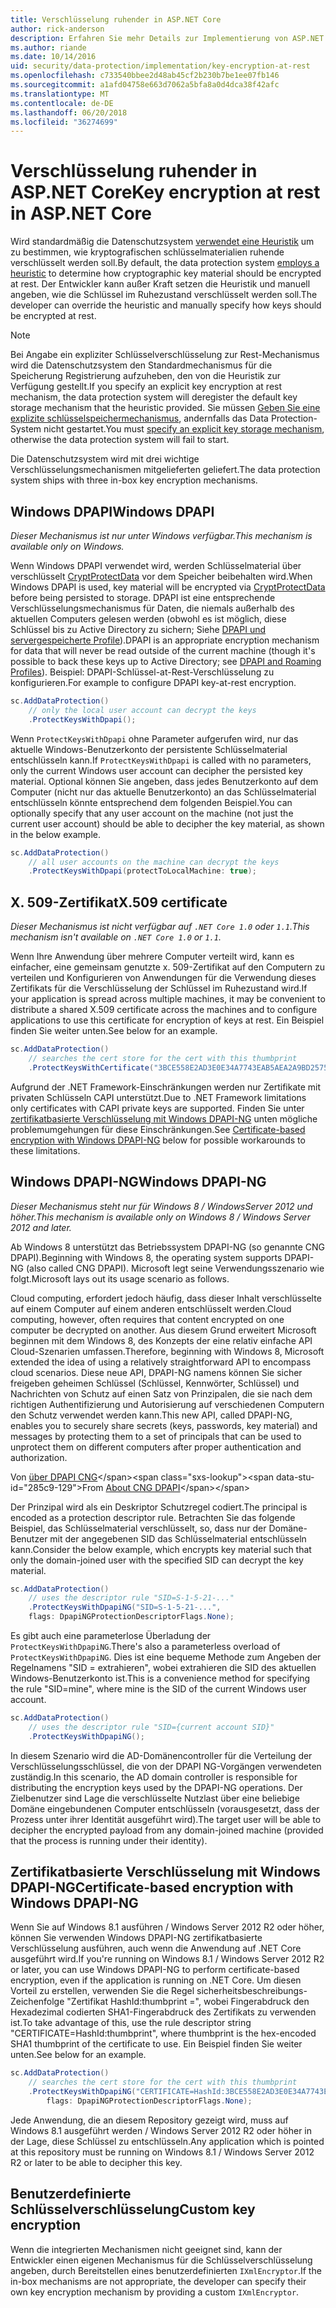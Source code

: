 ```yaml
---
title: Verschlüsselung ruhender in ASP.NET Core
author: rick-anderson
description: Erfahren Sie mehr Details zur Implementierung von ASP.NET Core-Datenschutz-Verschlüsselung im Ruhezustand.
ms.author: riande
ms.date: 10/14/2016
uid: security/data-protection/implementation/key-encryption-at-rest
ms.openlocfilehash: c733540bbee2d48ab45cf2b230b7be1ee07fb146
ms.sourcegitcommit: a1afd04758e663d7062a5bfa8a0d4dca38f42afc
ms.translationtype: MT
ms.contentlocale: de-DE
ms.lasthandoff: 06/20/2018
ms.locfileid: "36274699"
---
```

# <a name="key-encryption-at-rest-in-aspnet-core"></a><span data-ttu-id="285c9-103">Verschlüsselung ruhender in ASP.NET Core</span><span class="sxs-lookup"><span data-stu-id="285c9-103">Key encryption at rest in ASP.NET Core</span></span>

<a name="data-protection-implementation-key-encryption-at-rest"></a>

<span data-ttu-id="285c9-104">Wird standardmäßig die Datenschutzsystem [verwendet eine Heuristik](xref:security/data-protection/configuration/default-settings) um zu bestimmen, wie kryptografischen schlüsselmaterialien ruhende verschlüsselt werden soll.</span><span class="sxs-lookup"><span data-stu-id="285c9-104">By default, the data protection system [employs a heuristic](xref:security/data-protection/configuration/default-settings) to determine how cryptographic key material should be encrypted at rest.</span></span> <span data-ttu-id="285c9-105">Der Entwickler kann außer Kraft setzen die Heuristik und manuell angeben, wie die Schlüssel im Ruhezustand verschlüsselt werden soll.</span><span class="sxs-lookup"><span data-stu-id="285c9-105">The developer can override the heuristic and manually specify how keys should be encrypted at rest.</span></span>

> [!NOTE]
> <span data-ttu-id="285c9-106">Bei Angabe ein expliziter Schlüsselverschlüsselung zur Rest-Mechanismus wird die Datenschutzsystem den Standardmechanismus für die Speicherung Registrierung aufzuheben, den von die Heuristik zur Verfügung gestellt.</span><span class="sxs-lookup"><span data-stu-id="285c9-106">If you specify an explicit key encryption at rest mechanism, the data protection system will deregister the default key storage mechanism that the heuristic provided.</span></span> <span data-ttu-id="285c9-107">Sie müssen [Geben Sie eine explizite schlüsselspeichermechanismus](xref:security/data-protection/implementation/key-storage-providers#data-protection-implementation-key-storage-providers), andernfalls das Data Protection-System nicht gestartet.</span><span class="sxs-lookup"><span data-stu-id="285c9-107">You must [specify an explicit key storage mechanism](xref:security/data-protection/implementation/key-storage-providers#data-protection-implementation-key-storage-providers), otherwise the data protection system will fail to start.</span></span>

<a name="data-protection-implementation-key-encryption-at-rest-providers"></a>

<span data-ttu-id="285c9-108">Die Datenschutzsystem wird mit drei wichtige Verschlüsselungsmechanismen mitgelieferten geliefert.</span><span class="sxs-lookup"><span data-stu-id="285c9-108">The data protection system ships with three in-box key encryption mechanisms.</span></span>

## <a name="windows-dpapi"></a><span data-ttu-id="285c9-109">Windows DPAPI</span><span class="sxs-lookup"><span data-stu-id="285c9-109">Windows DPAPI</span></span>

<span data-ttu-id="285c9-110">*Dieser Mechanismus ist nur unter Windows verfügbar.*</span><span class="sxs-lookup"><span data-stu-id="285c9-110">*This mechanism is available only on Windows.*</span></span>

<span data-ttu-id="285c9-111">Wenn Windows DPAPI verwendet wird, werden Schlüsselmaterial über verschlüsselt [CryptProtectData](https://msdn.microsoft.com/library/windows/desktop/aa380261(v=vs.85).aspx) vor dem Speicher beibehalten wird.</span><span class="sxs-lookup"><span data-stu-id="285c9-111">When Windows DPAPI is used, key material will be encrypted via [CryptProtectData](https://msdn.microsoft.com/library/windows/desktop/aa380261(v=vs.85).aspx) before being persisted to storage.</span></span> <span data-ttu-id="285c9-112">DPAPI ist eine entsprechende Verschlüsselungsmechanismus für Daten, die niemals außerhalb des aktuellen Computers gelesen werden (obwohl es ist möglich, diese Schlüssel bis zu Active Directory zu sichern; Siehe [DPAPI und servergespeicherte Profile](https://support.microsoft.com/kb/309408/#6)).</span><span class="sxs-lookup"><span data-stu-id="285c9-112">DPAPI is an appropriate encryption mechanism for data that will never be read outside of the current machine (though it's possible to back these keys up to Active Directory; see [DPAPI and Roaming Profiles](https://support.microsoft.com/kb/309408/#6)).</span></span> <span data-ttu-id="285c9-113">Beispiel: DPAPI-Schlüssel-at-Rest-Verschlüsselung zu konfigurieren.</span><span class="sxs-lookup"><span data-stu-id="285c9-113">For example to configure DPAPI key-at-rest encryption.</span></span>

```csharp
sc.AddDataProtection()
    // only the local user account can decrypt the keys
    .ProtectKeysWithDpapi();
```

<span data-ttu-id="285c9-114">Wenn `ProtectKeysWithDpapi` ohne Parameter aufgerufen wird, nur das aktuelle Windows-Benutzerkonto der persistente Schlüsselmaterial entschlüsseln kann.</span><span class="sxs-lookup"><span data-stu-id="285c9-114">If `ProtectKeysWithDpapi` is called with no parameters, only the current Windows user account can decipher the persisted key material.</span></span> <span data-ttu-id="285c9-115">Optional können Sie angeben, dass jedes Benutzerkonto auf dem Computer (nicht nur das aktuelle Benutzerkonto) an das Schlüsselmaterial entschlüsseln könnte entsprechend dem folgenden Beispiel.</span><span class="sxs-lookup"><span data-stu-id="285c9-115">You can optionally specify that any user account on the machine (not just the current user account) should be able to decipher the key material, as shown in the below example.</span></span>

```csharp
sc.AddDataProtection()
    // all user accounts on the machine can decrypt the keys
    .ProtectKeysWithDpapi(protectToLocalMachine: true);
```

## <a name="x509-certificate"></a><span data-ttu-id="285c9-116">X. 509-Zertifikat</span><span class="sxs-lookup"><span data-stu-id="285c9-116">X.509 certificate</span></span>

<span data-ttu-id="285c9-117">*Dieser Mechanismus ist nicht verfügbar auf `.NET Core 1.0` oder `1.1`.*</span><span class="sxs-lookup"><span data-stu-id="285c9-117">*This mechanism isn't available on `.NET Core 1.0` or `1.1`.*</span></span>

<span data-ttu-id="285c9-118">Wenn Ihre Anwendung über mehrere Computer verteilt wird, kann es einfacher, eine gemeinsam genutzte x. 509-Zertifikat auf den Computern zu verteilen und Konfigurieren von Anwendungen für die Verwendung dieses Zertifikats für die Verschlüsselung der Schlüssel im Ruhezustand wird.</span><span class="sxs-lookup"><span data-stu-id="285c9-118">If your application is spread across multiple machines, it may be convenient to distribute a shared X.509 certificate across the machines and to configure applications to use this certificate for encryption of keys at rest.</span></span> <span data-ttu-id="285c9-119">Ein Beispiel finden Sie weiter unten.</span><span class="sxs-lookup"><span data-stu-id="285c9-119">See below for an example.</span></span>

```csharp
sc.AddDataProtection()
    // searches the cert store for the cert with this thumbprint
    .ProtectKeysWithCertificate("3BCE558E2AD3E0E34A7743EAB5AEA2A9BD2575A0");
```

<span data-ttu-id="285c9-120">Aufgrund der .NET Framework-Einschränkungen werden nur Zertifikate mit privaten Schlüsseln CAPI unterstützt.</span><span class="sxs-lookup"><span data-stu-id="285c9-120">Due to .NET Framework limitations only certificates with CAPI private keys are supported.</span></span> <span data-ttu-id="285c9-121">Finden Sie unter [zertifikatbasierte Verschlüsselung mit Windows DPAPI-NG](#data-protection-implementation-key-encryption-at-rest-dpapi-ng) unten mögliche problemumgehungen für diese Einschränkungen.</span><span class="sxs-lookup"><span data-stu-id="285c9-121">See [Certificate-based encryption with Windows DPAPI-NG](#data-protection-implementation-key-encryption-at-rest-dpapi-ng) below for possible workarounds to these limitations.</span></span>

<a name="data-protection-implementation-key-encryption-at-rest-dpapi-ng"></a>

## <a name="windows-dpapi-ng"></a><span data-ttu-id="285c9-122">Windows DPAPI-NG</span><span class="sxs-lookup"><span data-stu-id="285c9-122">Windows DPAPI-NG</span></span>

<span data-ttu-id="285c9-123">*Dieser Mechanismus steht nur für Windows 8 / WindowsServer 2012 und höher.*</span><span class="sxs-lookup"><span data-stu-id="285c9-123">*This mechanism is available only on Windows 8 / Windows Server 2012 and later.*</span></span>

<span data-ttu-id="285c9-124">Ab Windows 8 unterstützt das Betriebssystem DPAPI-NG (so genannte CNG DPAPI).</span><span class="sxs-lookup"><span data-stu-id="285c9-124">Beginning with Windows 8, the operating system supports DPAPI-NG (also called CNG DPAPI).</span></span> <span data-ttu-id="285c9-125">Microsoft legt seine Verwendungsszenario wie folgt.</span><span class="sxs-lookup"><span data-stu-id="285c9-125">Microsoft lays out its usage scenario as follows.</span></span>

   <span data-ttu-id="285c9-126">Cloud computing, erfordert jedoch häufig, dass dieser Inhalt verschlüsselte auf einem Computer auf einem anderen entschlüsselt werden.</span><span class="sxs-lookup"><span data-stu-id="285c9-126">Cloud computing, however, often requires that content encrypted on one computer be decrypted on another.</span></span> <span data-ttu-id="285c9-127">Aus diesem Grund erweitert Microsoft beginnen mit dem Windows 8, des Konzepts der eine relativ einfache API Cloud-Szenarien umfassen.</span><span class="sxs-lookup"><span data-stu-id="285c9-127">Therefore, beginning with Windows 8, Microsoft extended the idea of using a relatively straightforward API to encompass cloud scenarios.</span></span> <span data-ttu-id="285c9-128">Diese neue API, DPAPI-NG namens können Sie sicher freigeben geheimen Schlüssel (Schlüssel, Kennwörter, Schlüssel) und Nachrichten von Schutz auf einen Satz von Prinzipalen, die sie nach dem richtigen Authentifizierung und Autorisierung auf verschiedenen Computern den Schutz verwendet werden kann.</span><span class="sxs-lookup"><span data-stu-id="285c9-128">This new API, called DPAPI-NG, enables you to securely share secrets (keys, passwords, key material) and messages by protecting them to a set of principals that can be used to unprotect them on different computers after proper authentication and authorization.</span></span>

   <span data-ttu-id="285c9-129">Von [über DPAPI CNG](https://msdn.microsoft.com/library/windows/desktop/hh706794(v=vs.85).aspx)</span><span class="sxs-lookup"><span data-stu-id="285c9-129">From [About CNG DPAPI](https://msdn.microsoft.com/library/windows/desktop/hh706794(v=vs.85).aspx)</span></span>

<span data-ttu-id="285c9-130">Der Prinzipal wird als ein Deskriptor Schutzregel codiert.</span><span class="sxs-lookup"><span data-stu-id="285c9-130">The principal is encoded as a protection descriptor rule.</span></span> <span data-ttu-id="285c9-131">Betrachten Sie das folgende Beispiel, das Schlüsselmaterial verschlüsselt, so, dass nur der Domäne-Benutzer mit der angegebenen SID das Schlüsselmaterial entschlüsseln kann.</span><span class="sxs-lookup"><span data-stu-id="285c9-131">Consider the below example, which encrypts key material such that only the domain-joined user with the specified SID can decrypt the key material.</span></span>

```csharp
sc.AddDataProtection()
    // uses the descriptor rule "SID=S-1-5-21-..."
    .ProtectKeysWithDpapiNG("SID=S-1-5-21-...",
    flags: DpapiNGProtectionDescriptorFlags.None);
```

<span data-ttu-id="285c9-132">Es gibt auch eine parameterlose Überladung der `ProtectKeysWithDpapiNG`.</span><span class="sxs-lookup"><span data-stu-id="285c9-132">There's also a parameterless overload of `ProtectKeysWithDpapiNG`.</span></span> <span data-ttu-id="285c9-133">Dies ist eine bequeme Methode zum Angeben der Regelnamens "SID = extrahieren", wobei extrahieren die SID des aktuellen Windows-Benutzerkonto ist.</span><span class="sxs-lookup"><span data-stu-id="285c9-133">This is a convenience method for specifying the rule "SID=mine", where mine is the SID of the current Windows user account.</span></span>

```csharp
sc.AddDataProtection()
    // uses the descriptor rule "SID={current account SID}"
    .ProtectKeysWithDpapiNG();
```

<span data-ttu-id="285c9-134">In diesem Szenario wird die AD-Domänencontroller für die Verteilung der Verschlüsselungsschlüssel, die von der DPAPI NG-Vorgängen verwendeten zuständig.</span><span class="sxs-lookup"><span data-stu-id="285c9-134">In this scenario, the AD domain controller is responsible for distributing the encryption keys used by the DPAPI-NG operations.</span></span> <span data-ttu-id="285c9-135">Der Zielbenutzer sind Lage die verschlüsselte Nutzlast über eine beliebige Domäne eingebundenen Computer entschlüsseln (vorausgesetzt, dass der Prozess unter ihrer Identität ausgeführt wird).</span><span class="sxs-lookup"><span data-stu-id="285c9-135">The target user will be able to decipher the encrypted payload from any domain-joined machine (provided that the process is running under their identity).</span></span>

## <a name="certificate-based-encryption-with-windows-dpapi-ng"></a><span data-ttu-id="285c9-136">Zertifikatbasierte Verschlüsselung mit Windows DPAPI-NG</span><span class="sxs-lookup"><span data-stu-id="285c9-136">Certificate-based encryption with Windows DPAPI-NG</span></span>

<span data-ttu-id="285c9-137">Wenn Sie auf Windows 8.1 ausführen / Windows Server 2012 R2 oder höher, können Sie verwenden Windows DPAPI-NG zertifikatbasierte Verschlüsselung ausführen, auch wenn die Anwendung auf .NET Core ausgeführt wird.</span><span class="sxs-lookup"><span data-stu-id="285c9-137">If you're running on Windows 8.1 / Windows Server 2012 R2 or later, you can use Windows DPAPI-NG to perform certificate-based encryption, even if the application is running on .NET Core.</span></span> <span data-ttu-id="285c9-138">Um diesen Vorteil zu erstellen, verwenden Sie die Regel sicherheitsbeschreibungs-Zeichenfolge "Zertifikat HashId:thumbprint =", wobei Fingerabdruck den Hexadezimal codierten SHA1-Fingerabdruck des Zertifikats zu verwenden ist.</span><span class="sxs-lookup"><span data-stu-id="285c9-138">To take advantage of this, use the rule descriptor string "CERTIFICATE=HashId:thumbprint", where thumbprint is the hex-encoded SHA1 thumbprint of the certificate to use.</span></span> <span data-ttu-id="285c9-139">Ein Beispiel finden Sie weiter unten.</span><span class="sxs-lookup"><span data-stu-id="285c9-139">See below for an example.</span></span>

```csharp
sc.AddDataProtection()
    // searches the cert store for the cert with this thumbprint
    .ProtectKeysWithDpapiNG("CERTIFICATE=HashId:3BCE558E2AD3E0E34A7743EAB5AEA2A9BD2575A0",
        flags: DpapiNGProtectionDescriptorFlags.None);
```

<span data-ttu-id="285c9-140">Jede Anwendung, die an diesem Repository gezeigt wird, muss auf Windows 8.1 ausgeführt werden / Windows Server 2012 R2 oder höher in der Lage, diese Schlüssel zu entschlüsseln.</span><span class="sxs-lookup"><span data-stu-id="285c9-140">Any application which is pointed at this repository must be running on Windows 8.1 / Windows Server 2012 R2 or later to be able to decipher this key.</span></span>

## <a name="custom-key-encryption"></a><span data-ttu-id="285c9-141">Benutzerdefinierte Schlüsselverschlüsselung</span><span class="sxs-lookup"><span data-stu-id="285c9-141">Custom key encryption</span></span>

<span data-ttu-id="285c9-142">Wenn die integrierten Mechanismen nicht geeignet sind, kann der Entwickler einen eigenen Mechanismus für die Schlüsselverschlüsselung angeben, durch Bereitstellen eines benutzerdefinierten `IXmlEncryptor`.</span><span class="sxs-lookup"><span data-stu-id="285c9-142">If the in-box mechanisms are not appropriate, the developer can specify their own key encryption mechanism by providing a custom `IXmlEncryptor`.</span></span>
